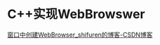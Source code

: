 # C++实现WebBrowswer
[窗口中创建WebBrowser_shifuren的博客-CSDN博客](https://blog.csdn.net/shifuren/article/details/48053485)
